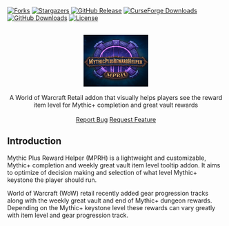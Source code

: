 <a id="readme-top"></a>

<!-- PROJECT Shields -->
<!-- *** See the bottom of this document for the declaration of the reference variables -->

[![Forks][forks-shield]][forks-url]
[![Stargazers][stars-shield]][stars-url]
[![GitHub Release][release-shield]][release-url]
[![CurseForge Downloads][curseforge-downloads-shield]][curseforge-downloads-url]
[![GitHub Downloads][github-downloads-shield]][github-downloads-url]
[![License][license-shield]][license-url]

<!-- Project Logo, Title, Short Description and Create Issue Buttons -->
<div align="center">
  <br />
  <a href="">
    <img src="images/logos/MythicPlusRewardHelper-logo.jpeg" alt="Mythic Plus Reward Helper logo" width="150" height="120">
  </a>
  <p align="center">
    A World of Warcraft Retail addon that visually helps players see the reward item level for Mythic+ completion and great vault rewards
    <br />
    <br />
    <a href="">Report Bug</a>
    <a href="">Request Feature</a>
  </p>
</div>

## Introduction

Mythic Plus Reward Helper (MPRH) is a lightweight and customizable, Mythic+ completion and weekly great vault item level tooltip addon. It aims to optimize of decision making and selection of what level Mythic+ keystone the player should run.

World of Warcraft (WoW) retail recently added gear progression tracks along with the weekly great vault and end of Mythic+ dungeon rewards. Depending on the Mythic+ keystone level these rewards can vary greatly with item level and gear progression track.

<!-- MARKDOWN LINKS & IMAGES -->
<!-- https://www.markdownguide.org/basic-syntax/#reference-style-links -->

[forks-shield]: https://img.shields.io/github/forks/TinkerTech-Addons/MythicPlusRewardHelper.svg?style=plastic
[forks-url]: https://github.com/TinkerTech-Addons/MythicPlusRewardHelper/network/members
[stars-shield]: https://img.shields.io/github/stars/TinkerTech-Addons/MythicPlusRewardHelper.svg?style=plastic
[stars-url]: https://github.com/TinkerTech-Addons/MythicPlusRewardHelper/stargazers
[issues-shield]: https://img.shields.io/github/issues/TinkerTech-Addons/MythicPlusRewardHelper.svg?style=plastic
[issues-url]: https://github.com/TinkerTech-Addons/MythicPlusRewardHelper/issues
[license-shield]: https://img.shields.io/github/license/TinkerTech-Addons/MythicPlusRewardHelper?style=plastic
[license-url]: https://github.com/TinkerTech-Addons/MythicPlusRewardHelper?tab=GPL-3.0-1-ov-file#readme
[release-shield]: https://img.shields.io/github/v/release/TinkerTech-Addons/MythicPlusRewardHelper?style=plastic&label=Latest%20Release
[release-url]: https://github.com/TinkerTech-Addons/MythicPlusRewardHelper/releases/latest
[curseforge-downloads-shield]: https://img.shields.io/curseforge/dt/<REPLACE>?style=plastic&label=CurseForge%20Downloads
[curseforge-downloads-url]: https://legacy.curseforge.com/wow/addons/MythicPlusRewardHelper
[github-downloads-shield]: https://img.shields.io/github/downloads/TinkerTech-Addons/MythicPlusRewardHelper/total?style=plastic
[github-downloads-url]: https://github.com/TinkerTech-Addons/MythicPlusRewardHelper/releases
